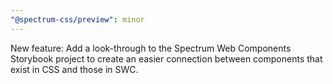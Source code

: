 ```yaml
---
"@spectrum-css/preview": minor
---
```


New feature: Add a look-through to the Spectrum Web Components Storybook project to create an easier connection between components that exist in CSS and those in SWC.

